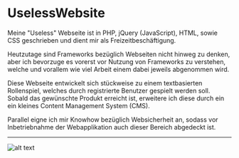 # UselessWebsite

Meine "Useless" Webseite ist in PHP, jQuery (JavaScript), HTML, sowie CSS geschrieben und dient mir als Freizeitbeschäftigung.

Heutzutage sind Frameworks bezüglich Webseiten nicht hinweg zu denken, aber ich bevorzuge es vorerst vor Nutzung von Frameworks zu verstehen, welche und vorallem wie viel Arbeit einem dabei jeweils abgenommen wird.

Diese Webseite entwickelt sich stückweise zu einem textbasierten Rollenspiel, welches durch registrierte Benutzer gespielt werden soll. Sobald das gewünschte Produkt erreicht ist, erweitere ich diese durch ein ein kleines Content Management System (CMS).

Parallel eigne ich mir Knowhow bezüglich Websicherheit an, sodass vor Inbetriebnahme der Webapplikation auch dieser Bereich abgedeckt ist.

-------------------------------------------------------------------------------------------------------------------

![alt text](https://s18.directupload.net/images/210405/7viw9ryz.jpg) 
